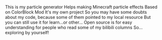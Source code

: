 This is my particle generator
Helps making Minecraft particle effects
Based on ColorBlock Mod
It's my own project
So you may have some doubts about my code, because some of them pointed to my local resource
But you can still use it for learn...or other...
Open source is for easy understanding for people who read some of my bilibili columns
So... exploring by yourself!